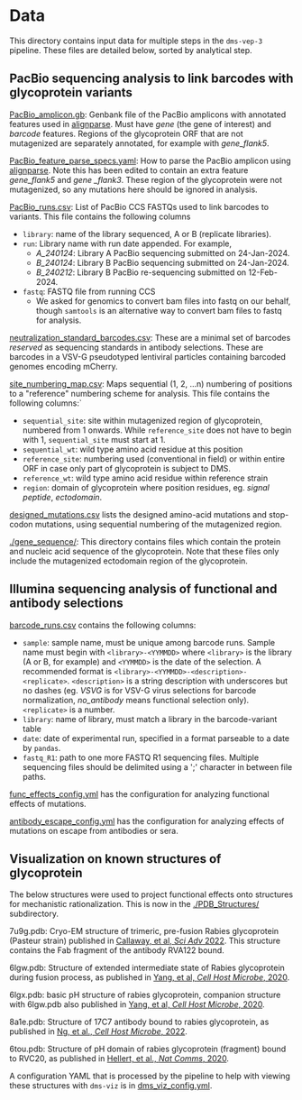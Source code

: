 # Data

This directory contains input data for multiple steps in the `dms-vep-3` pipeline. These files are detailed below, sorted by analytical step.

## PacBio sequencing analysis to link barcodes with glycoprotein variants

[PacBio_amplicon.gb](PacBio_amplicon.gb): Genbank file of the PacBio amplicons with annotated features used in [alignparse](https://jbloomlab.github.io/alignparse/). Must have *gene* (the gene of interest) and *barcode* features. Regions of the glycoprotein ORF that are not mutagenized are separately annotated, for example with *gene_flank5*. 

[PacBio_feature_parse_specs.yaml](PacBio_feature_parse_specs.yaml): How to parse the PacBio amplicon using [alignparse](https://jbloomlab.github.io/alignparse/). Note this has been edited to contain an extra feature *gene_flank5* and *gene _flank3*. These region of the glycoprotein were not mutagenized, so any mutations here should be ignored in analysis.

[PacBio_runs.csv](PacBio_runs.csv): List of PacBio CCS FASTQs used to link barcodes to variants. This file contains the following columns
 - `library`: name of the library sequenced, A or B (replicate libraries).
 - `run`: Library name with run date appended. For example, 
    + *A_240124*: Library A PacBio sequencing submitted on 24-Jan-2024.
    + *B_240124*: Library B PacBio sequencing submitted on 24-Jan-2024.
    + *B_240212*: Library B PacBio re-sequencing submitted on 12-Feb-2024.
 - `fastq`: FASTQ file from running CCS
    + We asked for genomics to convert bam files into fastq on our behalf, though `samtools` is an alternative way to convert bam files to fastq for analysis.
  
[neutralization_standard_barcodes.csv](neutralization_standard_barcodes.csv): These are a minimal set of barcodes *reserved* as sequencing standards in antibody selections. These are barcodes in a VSV-G pseudotyped lentiviral particles containing barcoded genomes encoding mCherry.  
  
[site_numbering_map.csv](site_numbering_map.csv): Maps sequential (1, 2, ...n) numbering of positions to a "reference" numbering scheme for analysis. This file contains the following columns:`
 - `sequential_site`: site within mutagenized region of glycoprotein, numbered from 1 onwards. While `reference_site` does not have to begin with 1, `sequential_site` must start at 1.
 - `sequential_wt`: wild type amino acid residue at this position
 - `reference_site`: numbering used (conventional in field) or within entire ORF in case only part of glycoprotein is subject to DMS.
 - `reference_wt`: wild type amino acid residue within reference strain
 - `region`: domain of glycoprotein where position residues, eg. *signal peptide*, *ectodomain*. 

[designed_mutations.csv](designed_mutations.csv) lists the designed amino-acid mutations and stop-codon mutations, using sequential numbering of the mutagenized region.

[./gene_sequence/](gene_sequence): This directory contains files which contain the protein and nucleic acid sequence of the glycoprotein. Note that these files only include the mutagenized ectodomain region of the glycoprotein. 

## Illumina sequencing analysis of functional and antibody selections

[barcode_runs.csv](barcode_runs.csv) contains the following columns:
 - `sample`: sample name, must be unique among barcode runs. Sample name must begin with `<library>-<YYMMDD>` where `<library>` is the library (A or B, for example) and `<YYMMDD>` is the date of the selection. A recommended format is `<library>-<YYMMDD>-<description>-<replicate>`. `<description>` is a string description with underscores but no dashes (eg. *VSVG* is for VSV-G virus selections for barcode normalization, *no_antibody* means functional selection only). `<replicate>` is a number.
 - `library`: name of library, must match a library in the barcode-variant table
 - `date`: date of experimental run, specified in a format parseable to a date by `pandas`.
 - `fastq_R1`: path to one more FASTQ R1 sequencing files. Multiple sequencing files should be delimited using a ';' character in between file paths.

[func_effects_config.yml](func_effects_config.yml) has the configuration for analyzing functional effects of mutations.

[antibody_escape_config.yml](antibody_escape_config.yml) has the configuration for analyzing effects of mutations on escape from antibodies or sera.


## Visualization on known structures of glycoprotein

The below structures were used to project functional effects onto structures for mechanistic rationalization. This is now in the [./PDB_Structures/](PDB_Structures) subdirectory.

7u9g.pdb: Cryo-EM structure of trimeric, pre-fusion Rabies glycoprotein (Pasteur strain) published in [Callaway, et al, *Sci Adv* 2022](https://www.science.org/doi/10.1126/sciadv.abp9151). This structure contains the Fab fragment of the antibody RVA122 bound. 

6lgw.pdb: Structure of extended intermediate state of Rabies glycoprotein during fusion process, as published in [Yang, et al, *Cell Host Microbe*, 2020](https://www.sciencedirect.com/science/article/pii/S1931312819306419?via%3Dihub).

6lgx.pdb: basic pH structure of rabies glycoprotein, companion structure with 6lgw.pdb also published in [Yang, et al, *Cell Host Microbe*, 2020](https://www.sciencedirect.com/science/article/pii/S1931312819306419?via%3Dihub).

8a1e.pdb: Structure of 17C7 antibody bound to rabies glycoprotein, as published in [Ng, et al., *Cell Host Microbe*, 2022](https://doi.org/10.1016/j.chom.2022.07.014).

6tou.pdb: Structure of pH domain of rabies glycoprotein (fragment) bound to RVC20, as published in [Hellert, et al., *Nat Comms*, 2020](https://doi.org/10.1038/s41467-020-14398-7).

A configuration YAML that is processed by the pipeline to help with viewing these structures with `dms-viz` is in [dms_viz_config.yml](dms_viz_config.yml).
